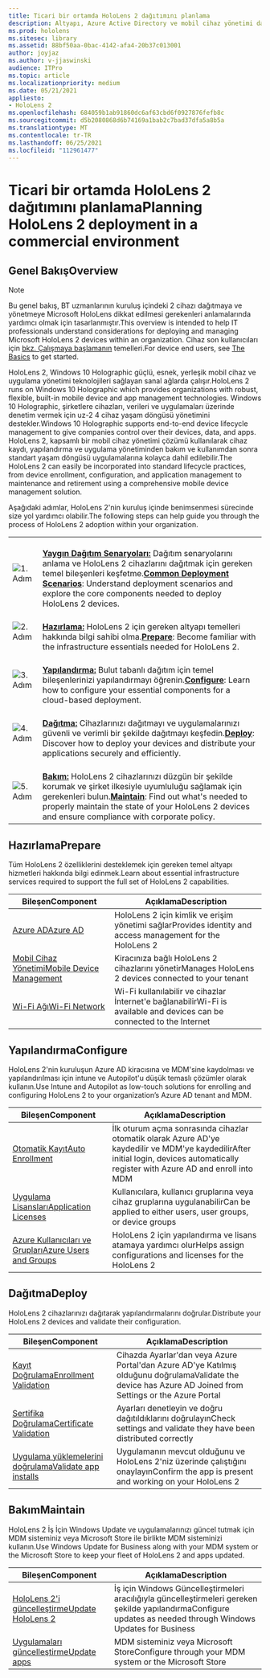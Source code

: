 ```yaml
---
title: Ticari bir ortamda HoloLens 2 dağıtımını planlama
description: Altyapı, Azure Active Directory ve mobil cihaz yönetimi dahil olmak üzere kurumsal ortamlarda HoloLens'i dağıtmak ve yönetmek için temel ihtiyaçları öğrenin.
ms.prod: hololens
ms.sitesec: library
ms.assetid: 88bf50aa-0bac-4142-afa4-20b37c013001
author: joyjaz
ms.author: v-jjaswinski
audience: ITPro
ms.topic: article
ms.localizationpriority: medium
ms.date: 05/21/2021
appliesto:
- HoloLens 2
ms.openlocfilehash: 684059b1ab91860dc6af63cbd6f0927876fefb8c
ms.sourcegitcommit: d5b2080868d6b74169a1bab2c7bad37dfa5a8b5a
ms.translationtype: MT
ms.contentlocale: tr-TR
ms.lasthandoff: 06/25/2021
ms.locfileid: "112961477"
---
```

# <a name="planning-hololens-2-deployment-in-a-commercial-environment"></a><span data-ttu-id="28abb-103">Ticari bir ortamda HoloLens 2 dağıtımını planlama</span><span class="sxs-lookup"><span data-stu-id="28abb-103">Planning HoloLens 2 deployment in a commercial environment</span></span>

## <a name="overview"></a><span data-ttu-id="28abb-104">Genel Bakış</span><span class="sxs-lookup"><span data-stu-id="28abb-104">Overview</span></span>
> [!NOTE]
> <span data-ttu-id="28abb-105">Bu genel bakış, BT uzmanlarının kuruluş içindeki 2 cihazı dağıtmaya ve yönetmeye Microsoft HoloLens dikkat edilmesi gerekenleri anlamalarında yardımcı olmak için tasarlanmıştır.</span><span class="sxs-lookup"><span data-stu-id="28abb-105">This overview is intended to help IT professionals understand considerations for deploying and managing Microsoft HoloLens 2 devices within an organization.</span></span> <span data-ttu-id="28abb-106">Cihaz son kullanıcıları için [bkz. Çalışmaya başlamanın](hololens2-setup.md) temelleri.</span><span class="sxs-lookup"><span data-stu-id="28abb-106">For device end users, see [The Basics](hololens2-setup.md) to get started.</span></span>

<span data-ttu-id="28abb-107">HoloLens 2, Windows 10 Holographic güçlü, esnek, yerleşik mobil cihaz ve uygulama yönetimi teknolojileri sağlayan sanal ağlarda çalışır.</span><span class="sxs-lookup"><span data-stu-id="28abb-107">HoloLens 2 runs on Windows 10 Holographic which provides organizations with robust, flexible, built-in mobile device and app management technologies.</span></span> <span data-ttu-id="28abb-108">Windows 10 Holographic, şirketlere cihazları, verileri ve uygulamaları üzerinde denetim vermek için uz-2 4 cihaz yaşam döngüsü yönetimini destekler.</span><span class="sxs-lookup"><span data-stu-id="28abb-108">Windows 10 Holographic supports end-to-end device lifecycle management to give companies control over their devices, data, and apps.</span></span> <span data-ttu-id="28abb-109">HoloLens 2, kapsamlı bir mobil cihaz yönetimi çözümü kullanılarak cihaz kaydı, yapılandırma ve uygulama yönetiminden bakım ve kullanımdan sonra standart yaşam döngüsü uygulamalarına kolayca dahil edilebilir.</span><span class="sxs-lookup"><span data-stu-id="28abb-109">The HoloLens 2 can easily be incorporated into standard lifecycle practices, from device enrollment, configuration, and application management to maintenance and retirement using a comprehensive mobile device management solution.</span></span>

<span data-ttu-id="28abb-110">Aşağıdaki adımlar, HoloLens 2'nin kuruluş içinde benimsenmesi sürecinde size yol yardımcı olabilir.</span><span class="sxs-lookup"><span data-stu-id="28abb-110">The following steps can help guide you through the process of HoloLens 2 adoption within your organization.</span></span>

| | |
|--|--|
| ![1. Adım](images/1green.png)| <br/> <span data-ttu-id="28abb-112">**[Yaygın Dağıtım Senaryoları:](hololens-requirements.md)** Dağıtım senaryolarını anlama ve HoloLens 2 cihazlarını dağıtmak için gereken temel bileşenleri keşfetme.</span><span class="sxs-lookup"><span data-stu-id="28abb-112">**[Common Deployment Scenarios](hololens-requirements.md)**: Understand deployment scenarios and explore the core components needed to deploy HoloLens 2 devices.</span></span> |
| ![2. Adım](images/2green.png)| <br/> <span data-ttu-id="28abb-114">**[Hazırlama:](#prepare)** HoloLens 2 için gereken altyapı temelleri hakkında bilgi sahibi olma.</span><span class="sxs-lookup"><span data-stu-id="28abb-114">**[Prepare](#prepare)**: Become familiar with the infrastructure essentials needed for HoloLens 2.</span></span> |
| ![3. Adım](images/3green.png) | <br/> <span data-ttu-id="28abb-116">**[Yapılandırma:](#configure)** Bulut tabanlı dağıtım için temel bileşenlerinizi yapılandırmayı öğrenin.</span><span class="sxs-lookup"><span data-stu-id="28abb-116">**[Configure](#configure)**: Learn how to configure your essential components for a cloud-based deployment.</span></span> |
| ![4. Adım](images/4green.png) | <br/> <span data-ttu-id="28abb-118">**[Dağıtma:](#deploy)** Cihazlarınızı dağıtmayı ve uygulamalarınızı güvenli ve verimli bir şekilde dağıtmayı keşfedin.</span><span class="sxs-lookup"><span data-stu-id="28abb-118">**[Deploy](#deploy)**: Discover how to deploy your devices and distribute your applications securely and efficiently.</span></span> |
| ![5. Adım](images/5green.png) | <br/> <span data-ttu-id="28abb-120">**[Bakım:](#maintain)** HoloLens 2 cihazlarınızı düzgün bir şekilde korumak ve şirket ilkesiyle uyumluluğu sağlamak için gerekenleri bulun.</span><span class="sxs-lookup"><span data-stu-id="28abb-120">**[Maintain](#maintain)**: Find out what's needed to properly maintain the state of your HoloLens 2 devices and ensure compliance with corporate policy.</span></span> |

## <a name="prepare"></a><span data-ttu-id="28abb-121">Hazırlama</span><span class="sxs-lookup"><span data-stu-id="28abb-121">Prepare</span></span>

<span data-ttu-id="28abb-122">Tüm HoloLens 2 özelliklerini desteklemek için gereken temel altyapı hizmetleri hakkında bilgi edinmek.</span><span class="sxs-lookup"><span data-stu-id="28abb-122">Learn about essential infrastructure services required to support the full set of HoloLens 2 capabilities.</span></span> 

| <span data-ttu-id="28abb-123">Bileşen</span><span class="sxs-lookup"><span data-stu-id="28abb-123">Component</span></span> | <span data-ttu-id="28abb-124">Açıklama</span><span class="sxs-lookup"><span data-stu-id="28abb-124">Description</span></span> |
|-----------|------------|
| [<span data-ttu-id="28abb-125">Azure AD</span><span class="sxs-lookup"><span data-stu-id="28abb-125">Azure AD</span></span>](hololens-identity.md) | <span data-ttu-id="28abb-126">HoloLens 2 için kimlik ve erişim yönetimi sağlar</span><span class="sxs-lookup"><span data-stu-id="28abb-126">Provides identity and access management for the HoloLens 2</span></span>  |
| [<span data-ttu-id="28abb-127">Mobil Cihaz Yönetimi</span><span class="sxs-lookup"><span data-stu-id="28abb-127">Mobile Device Management</span></span>](hololens-mdm-configure.md)| <span data-ttu-id="28abb-128">Kiracınıza bağlı HoloLens 2 cihazlarını yönetir</span><span class="sxs-lookup"><span data-stu-id="28abb-128">Manages HoloLens 2 devices connected to your tenant</span></span>  |
| [<span data-ttu-id="28abb-129">Wi-Fi Ağı</span><span class="sxs-lookup"><span data-stu-id="28abb-129">Wi-Fi Network</span></span>](hololens-commercial-infrastructure.md)| <span data-ttu-id="28abb-130">Wi-Fi kullanılabilir ve cihazlar İnternet'e bağlanabilir</span><span class="sxs-lookup"><span data-stu-id="28abb-130">Wi-Fi is available and devices can be connected to the Internet</span></span>  |

## <a name="configure"></a><span data-ttu-id="28abb-131">Yapılandırma</span><span class="sxs-lookup"><span data-stu-id="28abb-131">Configure</span></span>

<span data-ttu-id="28abb-132">HoloLens 2'nin kuruluşun Azure AD kiracısına ve MDM'sine kaydolması ve yapılandırılması için intune ve Autopilot'u düşük temaslı çözümler olarak kullanın.</span><span class="sxs-lookup"><span data-stu-id="28abb-132">Use Intune and Autopilot as low-touch solutions for enrolling and configuring HoloLens 2 to your organization’s Azure AD tenant and MDM.</span></span>

| <span data-ttu-id="28abb-133">Bileşen</span><span class="sxs-lookup"><span data-stu-id="28abb-133">Component</span></span> | <span data-ttu-id="28abb-134">Açıklama</span><span class="sxs-lookup"><span data-stu-id="28abb-134">Description</span></span> |
|-----------|------------|
| [<span data-ttu-id="28abb-135">Otomatik Kayıt</span><span class="sxs-lookup"><span data-stu-id="28abb-135">Auto Enrollment</span></span>](hololens-enroll-mdm.md#auto-enrollment-in-mdm) | <span data-ttu-id="28abb-136">İlk oturum açma sonrasında cihazlar otomatik olarak Azure AD'ye kaydedilir ve MDM'ye kaydedilir</span><span class="sxs-lookup"><span data-stu-id="28abb-136">After initial login, devices automatically register with Azure AD and enroll into MDM</span></span>  |
| [<span data-ttu-id="28abb-137">Uygulama Lisansları</span><span class="sxs-lookup"><span data-stu-id="28abb-137">Application Licenses</span></span>](hololens2-cloud-connected-configure.md#application-licenses)| <span data-ttu-id="28abb-138">Kullanıcılara, kullanıcı gruplarına veya cihaz gruplarına uygulanabilir</span><span class="sxs-lookup"><span data-stu-id="28abb-138">Can be applied to either users, user groups, or device groups</span></span>  |
| [<span data-ttu-id="28abb-139">Azure Kullanıcıları ve Grupları</span><span class="sxs-lookup"><span data-stu-id="28abb-139">Azure Users and Groups</span></span>](hololens2-cloud-connected-configure.md#azure-users-and-groups) | <span data-ttu-id="28abb-140">HoloLens 2 için yapılandırma ve lisans atamaya yardımcı olur</span><span class="sxs-lookup"><span data-stu-id="28abb-140">Helps assign configurations and licenses for the HoloLens 2</span></span>  |

## <a name="deploy"></a><span data-ttu-id="28abb-141">Dağıtma</span><span class="sxs-lookup"><span data-stu-id="28abb-141">Deploy</span></span>

<span data-ttu-id="28abb-142">HoloLens 2 cihazlarınızı dağıtarak yapılandırmalarını doğrular.</span><span class="sxs-lookup"><span data-stu-id="28abb-142">Distribute your HoloLens 2 devices and validate their configuration.</span></span> 

| <span data-ttu-id="28abb-143">Bileşen</span><span class="sxs-lookup"><span data-stu-id="28abb-143">Component</span></span> | <span data-ttu-id="28abb-144">Açıklama</span><span class="sxs-lookup"><span data-stu-id="28abb-144">Description</span></span> |
|-----------|------------|
| [<span data-ttu-id="28abb-145">Kayıt Doğrulama</span><span class="sxs-lookup"><span data-stu-id="28abb-145">Enrollment Validation</span></span>](hololens2-corp-connected-deploy.md#enrollment-validation) | <span data-ttu-id="28abb-146">Cihazda Ayarlar'dan veya Azure Portal'dan Azure AD'ye Katılmış olduğunu doğrulama</span><span class="sxs-lookup"><span data-stu-id="28abb-146">Validate the device has Azure AD Joined from Settings or the Azure Portal</span></span> |
| [<span data-ttu-id="28abb-147">Sertifika Doğrulama</span><span class="sxs-lookup"><span data-stu-id="28abb-147">Certificate Validation</span></span>](hololens2-corp-connected-deploy.md#wi-fi-certificate-validation) | <span data-ttu-id="28abb-148">Ayarları denetleyin ve doğru dağıtıldıklarını doğrulayın</span><span class="sxs-lookup"><span data-stu-id="28abb-148">Check settings and validate they have been distributed correctly</span></span> |
| [<span data-ttu-id="28abb-149">Uygulama yüklemelerini doğrulama</span><span class="sxs-lookup"><span data-stu-id="28abb-149">Validate app installs</span></span>](hololens2-corp-connected-deploy.md#validate-lob-app-install) | <span data-ttu-id="28abb-150">Uygulamanın mevcut olduğunu ve HoloLens 2'niz üzerinde çalıştığını onaylayın</span><span class="sxs-lookup"><span data-stu-id="28abb-150">Confirm the app is present and working on your HoloLens 2</span></span> |

## <a name="maintain"></a><span data-ttu-id="28abb-151">Bakım</span><span class="sxs-lookup"><span data-stu-id="28abb-151">Maintain</span></span>

<span data-ttu-id="28abb-152">HoloLens 2 İş İçin Windows Update ve uygulamalarınızı güncel tutmak için MDM sisteminiz veya Microsoft Store ile birlikte MDM sisteminizi kullanın.</span><span class="sxs-lookup"><span data-stu-id="28abb-152">Use Windows Update for Business along with your MDM system or the Microsoft Store to keep your fleet of HoloLens 2 and apps updated.</span></span>

| <span data-ttu-id="28abb-153">Bileşen</span><span class="sxs-lookup"><span data-stu-id="28abb-153">Component</span></span> | <span data-ttu-id="28abb-154">Açıklama</span><span class="sxs-lookup"><span data-stu-id="28abb-154">Description</span></span> |
|-----------|------------|
| [<span data-ttu-id="28abb-155">HoloLens 2'i güncelleştirme</span><span class="sxs-lookup"><span data-stu-id="28abb-155">Update HoloLens 2</span></span>](hololens-updates.md) | <span data-ttu-id="28abb-156">İş için Windows Güncelleştirmeleri aracılığıyla güncelleştirmeleri gereken şekilde yapılandırma</span><span class="sxs-lookup"><span data-stu-id="28abb-156">Configure updates as needed through Windows Updates for Business</span></span> |
| [<span data-ttu-id="28abb-157">Uygulamaları güncelleştirme</span><span class="sxs-lookup"><span data-stu-id="28abb-157">Update apps</span></span>](app-deploy-overview.md) | <span data-ttu-id="28abb-158">MDM sisteminiz veya Microsoft Store</span><span class="sxs-lookup"><span data-stu-id="28abb-158">Configure through your MDM system or the Microsoft Store</span></span>
